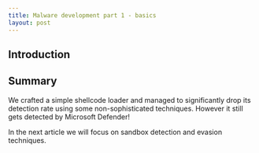 ```yaml
---
title: Malware development part 1 - basics
layout: post
---
```


## Introduction


## Summary
We crafted a simple shellcode loader and managed to significantly drop its detection rate using some non-sophisticated techniques. However it still gets detected by Microsoft Defender!

In the next article we will focus on sandbox detection and evasion techniques.
